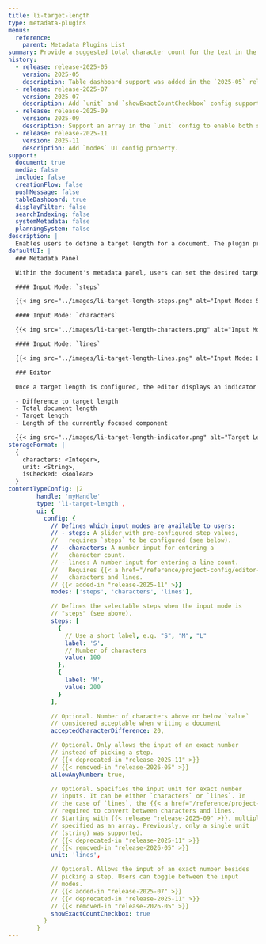 ```yaml
---
title: li-target-length
type: metadata-plugins
menus:
  reference:
    parent: Metadata Plugins List
summary: Provide a suggested total character count for the text in the document.
history:
  - release: release-2025-05
    version: 2025-05
    description: Table dashboard support was added in the `2025-05` release.
  - release: release-2025-07
    version: 2025-07
    description: Add `unit` and `showExactCountCheckbox` config support.
  - release: release-2025-09
    version: 2025-09
    description: Support an array in the `unit` config to enable both selectors in the metadata UI.
  - release: release-2025-11
    version: 2025-11
    description: Add `modes` UI config property.
support:
  document: true
  media: false
  include: false
  creationFlow: false
  pushMessage: false
  tableDashboard: true
  displayFilter: false
  searchIndexing: false
  systemMetadata: false
  planningSystem: false
description: |
  Enables users to define a target length for a document. The plugin provides feedback to help maintain content within a desired range.
defaultUI: |
  ### Metadata Panel

  Within the document's metadata panel, users can set the desired target length. The plugin offers multiple input modes, and displays the first available one in this priority order: `steps`, `characters`, `lines`. Users can switch between any configured modes.

  #### Input Mode: `steps`

  {{< img src="../images/li-target-length-steps.png" alt="Input Mode: Steps" width="600" >}}

  #### Input Mode: `characters`

  {{< img src="../images/li-target-length-characters.png" alt="Input Mode: Characters" width="600" >}}

  #### Input Mode: `lines`

  {{< img src="../images/li-target-length-lines.png" alt="Input Mode: Lines" width="600" >}}

  ### Editor

  Once a target length is configured, the editor displays an indicator in the bottom left corner. The indicator includes:

  - Difference to target length
  - Total document length
  - Target length
  - Length of the currently focused component

  {{< img src="../images/li-target-length-indicator.png" alt="Target Length Indicator" >}}
storageFormat: |
  {
    characters: <Integer>,
    unit: <String>,
    isChecked: <Boolean>
  }
contentTypeConfig: |2
        handle: 'myHandle'
        type: 'li-target-length',
        ui: {
          config: {
            // Defines which input modes are available to users:
            // - steps: A slider with pre-configured step values,
            //   requires `steps` to be configured (see below).
            // - characters: A number input for entering a
            //   character count.
            // - lines: A number input for entering a line count.
            //   Requires {{< a href="/reference/project-config/editor-settings/#text-count" title="lineCountFraction">}} to convert between
            //   characters and lines.
            // {{< added-in "release-2025-11" >}}
            modes: ['steps', 'characters', 'lines'],

            // Defines the selectable steps when the input mode is
            // "steps" (see above).
            steps: [
              {
                // Use a short label, e.g. "S", "M", "L"
                label: 'S',
                // Number of characters
                value: 100
              },
              {
                label: 'M',
                value: 200
              }
            ],

            // Optional. Number of characters above or below `value`
            // considered acceptable when writing a document
            acceptedCharacterDifference: 20, 

            // Optional. Only allows the input of an exact number
            // instead of picking a step.
            // {{< deprecated-in "release-2025-11" >}}
            // {{< removed-in "release-2026-05" >}}
            allowAnyNumber: true,

            // Optional. Specifies the input unit for exact number
            // inputs. It can be either `characters` or `lines`. In
            // the case of `lines`, the {{< a href="/reference/project-config/editor-settings/#text-count" title="lineCountFraction">}} setting is
            // required to convert between characters and lines.
            // Starting with {{< release "release-2025-09" >}}, multiple units can be
            // specified as an array. Previously, only a single unit
            // (string) was supported.
            // {{< deprecated-in "release-2025-11" >}}
            // {{< removed-in "release-2026-05" >}}
            unit: 'lines',

            // Optional. Allows the input of an exact number besides
            // picking a step. Users can toggle between the input
            // modes. 
            // {{< added-in "release-2025-07" >}}
            // {{< deprecated-in "release-2025-11" >}}
            // {{< removed-in "release-2026-05" >}}
            showExactCountCheckbox: true
          }
        }
---
```

